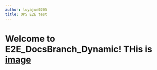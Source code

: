 ```yaml
---
author: luyajun0205
title: OPS E2E test
---
```


# Welcome to E2E_DocsBranch_Dynamic! THis is [image](./windows.jpg)
